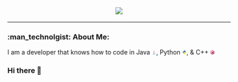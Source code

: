 <div align="center">
  <img src="./assets/Banner.png"/>
</div>

---

### :man_technolgist: About Me: 
I am a developer that knows how to code in Java <img src="./assets/java-icon.svg" width="10" height="10">, Python <img src="./assets/python-icon.svg" width="10" height="10">, & C++ <img src="./assets/cplusplus-icon.svg" width="10" height="10">

### Hi there 👋

<!--
**Creeper76/creeper76** is a ✨ _special_ ✨ repository because its `README.md` (this file) appears on your GitHub profile.

Here are some ideas to get you started:

- 🔭 I’m currently working on ...
- 🌱 I’m currently learning ...
- 👯 I’m looking to collaborate on ...
- 🤔 I’m looking for help with ...
- 💬 Ask me about ...
- 📫 How to reach me: ...
- 😄 Pronouns: ...
- ⚡ Fun fact: ...
-->
